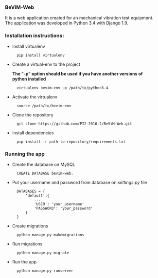 ### BeViM-Web

It is a web application created for an mechanical vibration test equipment.  The application was developed in Python 3.4 with Django 1.9.

### Installation instructions:

* Install virtualenv

    	pip install virtualenv
	
* Create a virtual-env to the project

    **The "-p" option should be used if you have another versions of python installed**
        
        virtualenv bevim-env -p /path/to/python3.4

* Activate the virtualenv
        
        source /path/to/bevim-env

* Clone the repository

        git clone https://github.com/PI2-2016-2/BeViM-Web.git

* Install dependencies
    
        pip install -r path-to-repository/requirements.txt
    

### Running the app

* Create the database on MySQL
        
        CREATE DATABASE bevim-web; 

* Put your username and password from database on _settings.py_ file

        DATABASES = {
            'default':{
                ...
                'USER': 'your_username'
                'PASSWORD': 'your_password'
            }
        }

* Create migrations
        
        python manage.py makemigrations

* Run migrations
        
        python manage.py migrate
     
* Run the app
        
        python manage.py runserver

